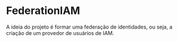 # FederationIAM
A ideia do projeto é formar uma federação de identidades, ou seja, a criação de um provedor de usuários de IAM. 
